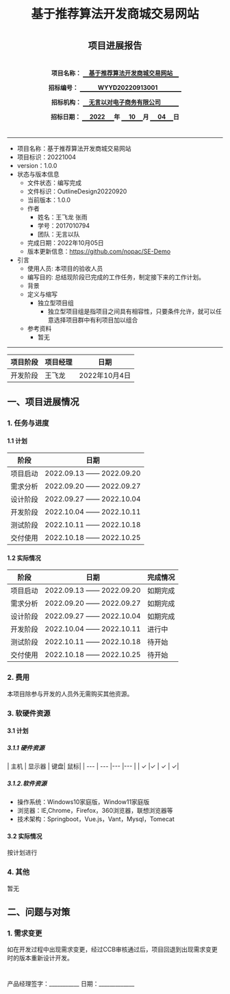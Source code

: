 <center>  

# 基于推荐算法开发商城交易网站
#
#
## 项目进展报告
#
#
#

__项目名称：
<span style="border-bottom:2px solid black;">
&emsp;基于推荐算法开发商城交易网站&emsp;</span>__

**招标编号：
<span style="border-bottom:2px solid black;">
&emsp;&emsp;&emsp;WYYD20220913001&emsp;&emsp;&emsp;&emsp;</span>**

**招标机构：
<span style="border-bottom:2px solid black;">
&emsp;无言以对电子商务有限公司&emsp;&emsp;&emsp;</span>**

**招标日期：
<span style="border-bottom:2px solid black;">&nbsp;&ensp;&ensp;2022&ensp;&ensp;&ensp;</span>年
<span style="border-bottom:2px solid black;">&nbsp;&emsp;10&emsp;&nbsp;</span>月
<span style="border-bottom:2px solid black;">&emsp;&nbsp;04&emsp;&nbsp;</span>日**
</center>  

#

---
* 项目名称：基于推荐算法开发商城交易网站
* 项目标识：20221004
* version：1.0.0
* 状态与版本信息
    * 文件状态：编写完成
    * 文件标识：OutlineDesign20220920
    * 当前版本：1.0.0
    * 作者
        * 姓名：王飞龙 张雨
        * 学号：2017010794 
        * 团队：无言以队
    * 完成日期：2022年10月05日
    * 版本更新信息：https://github.com/nopac/SE-Demo
* 引言
    * 使用人员: 本项目的验收人员
    * 编写目的: 总结现阶段已完成的工作任务，制定接下来的工作计划。
    * 背景
    * 定义与缩写
        * 独立型项目组
            * 独立型项目组是指项目之间具有相容性，只要条件允许，就可以任意选择项目群中有利项目加以组合
    * 参考资料
      * 暂无

---


|项目阶段|项目经理|日期|
|---|---|---|
|开发阶段|王飞龙|2022年10月4日|


## 一、项目进展情况
### 1. 任务与进度
#### 1.1 计划
|阶段|日期|
|---|---|
|项目启动|2022.09.13 —— 2022.09.20|
|需求分析|2022.09.20 —— 2022.09.27|
|设计阶段|2022.09.27 —— 2022.10.04|
|开发阶段|2022.10.04 —— 2022.10.11|
|测试阶段|2022.10.11 —— 2022.10.18|
|交付使用|2022.10.18 —— 2022.10.25|

#### 1.2 实际情况
|阶段|日期|完成情况|
|---|---|---|
|项目启动|2022.09.13 —— 2022.09.20|如期完成|
|需求分析|2022.09.20 —— 2022.09.27|如期完成|
|设计阶段|2022.09.27 —— 2022.10.04|如期完成|
|开发阶段|2022.10.04 —— 2022.10.11|进行中|
|测试阶段|2022.10.11 —— 2022.10.18|待开始|
|交付使用|2022.10.18 —— 2022.10.25|待开始|
### 2. 费用
本项目除参与开发的人员外无需购买其他资源。


### 3. 软硬件资源
#### 3.1 计划
##### 3.1.1 硬件资源
| 主机    |   显示器 |   键盘|    鼠标|
    | --- | --- |--- |--- |
| ✓ |✓   |   ✓  |    ✓|

##### 3.1.2.软件资源
* 操作系统：Windows10家庭版，Window11家庭版
* 浏览器：IE,Chrome，Firefox，360浏览器，联想浏览器等
* 技术架构：Springboot，Vue.js，Vant，Mysql，Tomecat

#### 3.2 实际情况
按计划进行
### 4. 其他
暂无
## 二、问题与对策
### 1. 需求变更
如在开发过程中出现需求变更，经过CCB审核通过后，项目回退到出现需求变更时的版本重新设计开发。

#
#

产品经理签字：___________           日期：_____________